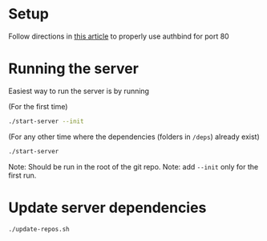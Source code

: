 
# Setup

Follow directions in [this article](https://www.mwells.org/coding/2016/authbind-port-80-443/v) 
to properly use authbind for port 80



# Running the server

Easiest way to run the server is by running

(For the first time)
```bash
./start-server --init
```

(For any other time where the dependencies (folders in `/deps`) already exist)
```bash
./start-server
```

Note: Should be run in the root of the git repo.
Note: add `--init` only for the first run.

# Update server dependencies

`./update-repos.sh`
